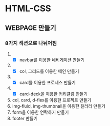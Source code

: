 ﻿# HTML-CSS

## WEBPAGE 만들기
### 8가지 섹션으로 나뉘어짐
1. - [x] navbar를 이용한 네비게이션 만들기
2. - [x] col, 그리드를 이용한 메인 만들기
3. - [x] card를 이용한 프로세스 만들기
4. - [x] card-deck을 이용한 커리큘럼 만들기
5. col, card, d-flex를 이용한 프로젝트 만들기
6. img-fluid, img-thumbnail을 이용한 갤러리 만들기
7. form을 이용한 연락하기 만들기
8. footer 만들기
